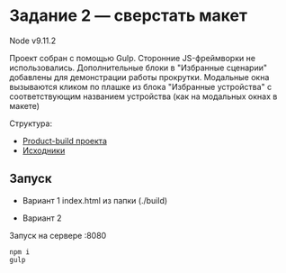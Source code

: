 # Задание 2 — сверстать макет

Node v9.11.2

Проект собран с помощью Gulp. Сторонние JS-фреймворки не использовались.
Дополнительные блоки в "Избранные сценарии" добавлены для демонстрации работы прокрутки. 
Модальные окна вызываются кликом по плашке из блока "Избранные устройства" с соответствующим названием устройства (как на модальных окнах в макете)

Структура:
- [Product-build проекта](./build)
- [Исходники](./src)

## Запуск

- Вариант 1
index.html из папки (./build)

- Вариант 2

Запуск на сервере :8080

```
npm i
gulp
```

 


